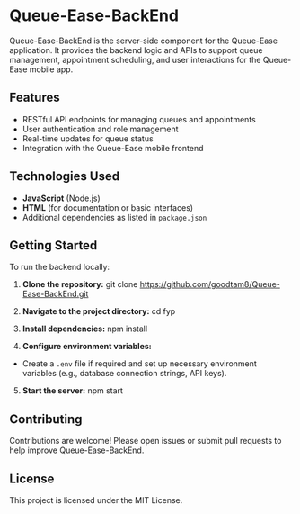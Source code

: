 # Queue-Ease-BackEnd

Queue-Ease-BackEnd is the server-side component for the Queue-Ease application. It provides the backend logic and APIs to support queue management, appointment scheduling, and user interactions for the Queue-Ease mobile app.

## Features

- RESTful API endpoints for managing queues and appointments
- User authentication and role management
- Real-time updates for queue status
- Integration with the Queue-Ease mobile frontend

## Technologies Used

- **JavaScript** (Node.js)
- **HTML** (for documentation or basic interfaces)
- Additional dependencies as listed in `package.json`

## Getting Started

To run the backend locally:

1. **Clone the repository:**
git clone https://github.com/goodtam8/Queue-Ease-BackEnd.git



2. **Navigate to the project directory:**
cd fyp



3. **Install dependencies:**
npm install



4. **Configure environment variables:**
- Create a `.env` file if required and set up necessary environment variables (e.g., database connection strings, API keys).

5. **Start the server:**
npm start



## Contributing

Contributions are welcome! Please open issues or submit pull requests to help improve Queue-Ease-BackEnd.

## License

This project is licensed under the MIT License.
